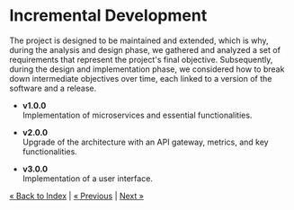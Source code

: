 # Incremental Development
The project is designed to be maintained and extended, which is why, during the analysis and design phase, 
we gathered and analyzed a set of requirements that represent the project's final objective. 
Subsequently, during the design and implementation phase, 
we considered how to break down intermediate objectives over time, 
each linked to a version of the software and a release.

- **v1.0.0**  
  Implementation of microservices and essential functionalities.


- **v2.0.0**  
  Upgrade of the architecture with an API gateway, metrics, and key functionalities.


- **v3.0.0**  
  Implementation of a user interface.

[« Back to Index](../docs.md) | [« Previous](../design/bounded-context.md) | [Next »](./ddd.md)
